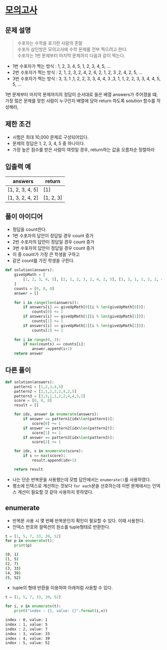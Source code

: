 # [모의고사](https://school.programmers.co.kr/learn/courses/30/lessons/42840)

## 문제 설명

> 수포자는 수학을 포기한 사람의 준말  
> 수포자 삼인방은 모의고사에 수학 문제를 전부 찍으려고 한다.  
> 수포자는 1번 문제부터 마지막 문제까지 다음과 같이 찍는다.  

- 1번 수포자가 찍는 방식 : 1, 2, 3, 4, 5, 1, 2, 3, 4, 5, ...  
- 2번 수포자가 찍는 방식 : 2, 1, 2, 3, 2, 4, 2, 6, 2, 1, 2, 3 ,2, 4, 2, 5, ...    
- 3번 수포자가 찍는 방식 : 3, 3, 1 ,1, 2, 2, 3, 3, 4, 4, 3 ,3, 1, 1, 2, 2, 3, 3, 4, 4, 5, 5, ...  

1번 문제부터 마지막 문제까지의 정답이 순서대로 들은 배열 answers가 주어졌을 떄,  
가장 많은 문제를 맞힌 사람이 누구인지 배열에 담아 return 하도록 solution 함수를 작성해라,

## 제한 조건

- 시험은 최대 10,000 문제로 구성되어있다.
- 문제의 정답은 1, 2, 3, 4, 5 중 하나이다.
- 가장 높은 점수를 받은 사람이 여럿일 경우, return하는 값을 오름차순 정렬하라

## 입출력 예

| answers         | return    |
|-----------------|-----------|
| [1, 2, 3, 4, 5] | [1]       |
| [1, 3, 2, 4, 2] | [1, 2, 3] |

## 풀이 아이디어

- 정답을 count한다.
- 1번 수포자의 답안이 정답일 경우 count 증가
- 2번 수포자의 답안이 정답일 경우 count 증가
- 3번 수포자의 답안이 정답일 경우 count 증가
- 이 중 count가 가장 큰 학생을 구하고
- 같은 count를 가진 학생을 구한다.

```python
def solution(answers):
    giveUpMath = [
        [1, 2, 3, 4, 5], [2, 1, 2, 3, 2, 4, 2, 5], [3, 3, 1, 1, 2, 2, 4 , 4, 5, 5]
    ]
    counts = [0, 0, 0]
    answer = []
    
    for i in range(len(answers)):
        if answers[i] == giveUpMath[0][i % len(giveUpMath[0])]:
            counts[0] += 1
        if answers[i] == giveUpMath[1][i % len(giveUpMath[1])]:
            counts[1] += 1
        if answers[i] == giveUpMath[2][i % len(giveUpMath[2])]:
            counts[2] += 1
    
    for i in range(0, 3):
        if max(counts) == counts[i]:
            answer.append(i+1)
    return answer
```

## 다른 풀이

```python
def solution(answers):
    pattern1 = [1,2,3,4,5]
    pattern2 = [2,1,2,3,2,4,2,5]
    pattern3 = [3,3,1,1,2,2,4,4,5,5]
    score = [0, 0, 0]
    result = []

    for idx, answer in enumerate(answers):
        if answer == pattern1[idx%len(pattern1)]:
            score[0] += 1
        if answer == pattern2[idx%len(pattern2)]:
            score[1] += 1
        if answer == pattern3[idx%len(pattern3)]:
            score[2] += 1

    for idx, s in enumerate(score):
        if s == max(score):
            result.append(idx+1)

    return result
```

- 나는 단순 반복문을 사용했는데 모범 답안에서는 ```enumerate()```를 사용하였다.
- 평소에 인덱스로 계산하는 것보다 ```for each```문을 선호하는데 이번 문제에서는 인덱스 계산이 필요할 것 같아 사용하지 못하였다.

## enumerate

- 반복문 사용 시 몇 번째 반복문인지 확인이 필요할 수 있다. 이때 사용한다.
- 인덱스 번호와 컬렉션의 원소를 tuple형태로 반환한다.

```python
t = [1, 5, 7, 33, 39, 52]
for p in enumerate(t):
    print(p)
```
```bash
(0, 1)
(1, 5)
(2, 7)
(3, 33)
(4, 39)
(5, 52)
```

- tuple의 형태 반환을 이용하여 아래처럼 사용할 수 있다.
```python
t = [1, 5, 7, 33, 39, 52]

for i, v in enumerate(t):
    print("index : {}, value: {}".format(i,v))
```

```bash
index : 0, value: 1
index : 1, value: 5
index : 2, value: 7
index : 3, value: 33
index : 4, value: 39
index : 5, value: 52
```